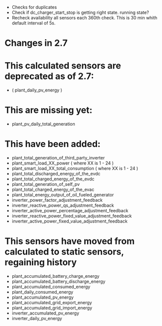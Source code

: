 - Checks for duplicates
- Check if dc_charger_start_stop is getting right state. running state?
- Recheck availability all sensors each 360th check. This is 30 min whith default interval of 5s.


# Changes in 2.7

# This calculated sensors are deprecated as of 2.7:
- ( plant_daily_pv_energy )

# This are missing yet:
- plant_pv_daily_total_generation 

# This have been added:
- plant_total_generation_of_third_party_inverter
- plant_smart_load_XX_power ( where XX is 1 - 24 )
- plant_smart_load_XX_total_consumption ( where XX is 1 - 24 )
- plant_total_discharged_energy_of_the_evdc
- plant_total_charged_energy_of_the_evdc
- plant_total_generation_of_self_pv
- plant_total_charged_energy_of_the_evac
- plant_total_energy_output_of_oil_fueled_generator
- inverter_power_factor_adjustment_feedback
- inverter_reactive_power_qs_adjustment_feedback
- inverter_active_power_percentage_adjustment_feedback
- inverter_reactive_power_fixed_value_adjustment_feedback
- inverter_active_power_fixed_value_adjustment_feedback

# This sensors have moved from calculated to static sensors, regaining history
- plant_accumulated_battery_charge_energy
- plant_accumulated_battery_discharge_energy
- plant_accumulated_consumed_energy
- plant_daily_consumed_energy
- plant_accumulated_pv_energy
- plant_accumulated_grid_export_energy
- plant_accumulated_grid_import_energy
- inverter_accumulated_pv_energy
- inverter_daily_pv_energy
